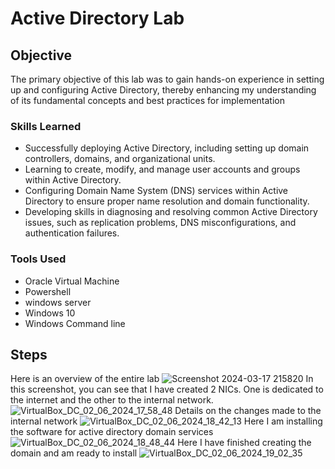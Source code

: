 # Active Directory Lab

## Objective

The primary objective of this lab was to gain hands-on experience in setting up and configuring Active Directory, thereby enhancing my understanding of its fundamental concepts and best practices for implementation

### Skills Learned

- Successfully deploying Active Directory, including setting up domain controllers, domains, and organizational units.
- Learning to create, modify, and manage user accounts and groups within Active Directory.
- Configuring Domain Name System (DNS) services within Active Directory to ensure proper name resolution and domain functionality.
- Developing skills in diagnosing and resolving common Active Directory issues, such as replication problems, DNS misconfigurations, and authentication failures.

### Tools Used

- Oracle Virtual Machine 
- Powershell
- windows server
- Windows 10
- Windows Command line 

## Steps
Here is an overview of the entire lab 
![Screenshot 2024-03-17 215820](https://github.com/Jpouncil23/Active-Directory-Lab/assets/163768012/bd3dca70-41e0-4201-b037-818f7ce94c5c)
In this screenshot, you can see that I have created 2 NICs. One is dedicated to the internet and the other to the internal network.
![VirtualBox_DC_02_06_2024_17_58_48](https://github.com/Jpouncil23/Active-Directory-Lab/assets/163768012/3f00606c-2c4c-4822-9346-7a2e993ad5a5)
Details on the changes made to the internal network
![VirtualBox_DC_02_06_2024_18_42_13](https://github.com/Jpouncil23/Active-Directory-Lab/assets/163768012/814886fc-82d9-4cb7-8d24-3f95ffc8974b)
Here I am installing the software for active directory domain services 
![VirtualBox_DC_02_06_2024_18_48_44](https://github.com/Jpouncil23/Active-Directory-Lab/assets/163768012/acd95b21-f3a6-4110-ae22-37f20ad4525d)
Here I have finished creating the domain and am ready to install
![VirtualBox_DC_02_06_2024_19_02_35](https://github.com/Jpouncil23/Active-Directory-Lab/assets/163768012/d28b79e7-4b01-4b27-810a-c992e43c6bfb)






